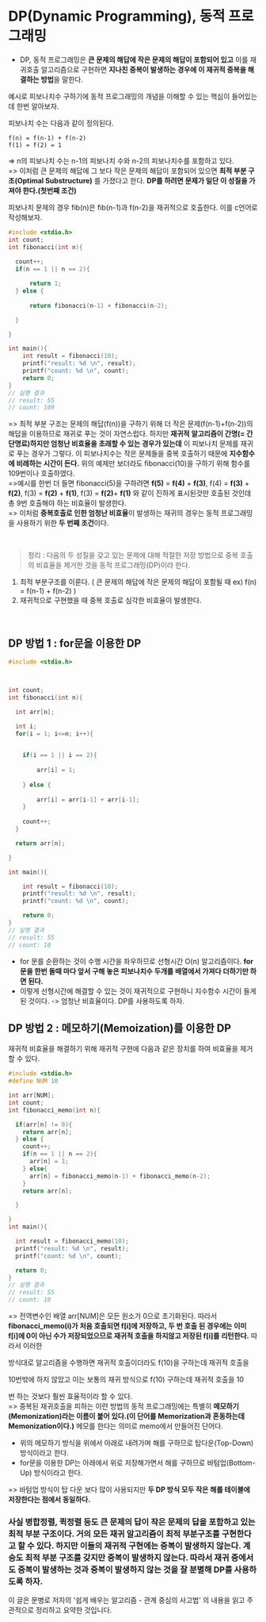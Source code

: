 # DP(Dynamic Programming), 동적 프로그래밍 

* DP, 동적 프로그래밍은 **큰 문제의 해답에 작은 문제의 해답이 포함되어 있고** 이를 재귀호출 알고리즘으로 구현하면 **지나친 중복이 발생하는 경우에 이 재귀적 중복을 해결하는 방법**을 말한다. 

예시로 피보나치수 구하기에 동적 프로그래밍의 개념을 이해할 수 있는 핵심이 들어있는데 한번 알아보자.  


피보나치 수는 다음과 같이 정의된다. 
```
f(n) = f(n-1) + f(n-2)
f(1) = f(2) = 1
```
=> n의 피보나치 수는 n-1의 피보나치 수와 n-2의 피보나치수를 포함하고 있다. 
<br>=> 이처럼 큰 문제의 해답에 그 보다 작은 문제의 해답이 포함되어 있으면 **최적 부분 구조(Optimal Substructure)** 를 가졌다고 한다. **DP를 하려면 문제가 일단 이 성질을 가져야 한다.(첫번째 조건)**

피보나치 문제의 경우 fib(n)은 fib(n-1)과 f(n-2)을 재귀적으로 호출한다. 이를 c언어로 작성해보자.
```c
#include <stdio.h>
int count;
int fibonacci(int n){
  
  count++;
  if(n == 1 || n == 2){

      return 1;
  } else {
     
      return fibonacci(n-1) + fibonacci(n-2);

  }

}

int main(){
    int result = fibonacci(10);
    printf("result: %d \n", result);
    printf("count: %d \n", count);
    return 0;
}
// 실행 결과
// result: 55 
// count: 109
```
=> 최적 부분 구조는 문제의 해답(f(n))을 구하기 위해 더 작은 문제(f(n-1)+f(n-2))의 해답을 이용하므로 재귀로 푸는 것이 자연스럽다. 하지만 **재귀적 알고리즘이 간명(= 간단명료)하지만 엄청난 비효율을 초래할 수 있는 경우가 있는데** 이 피보나치 문제를 재귀로 푸는 경우가 그렇다. 이 피보나치수는 작은 문제들을 중복 호출하기 때문에 **지수함수에 비례하는 시간이 든다.** 위의 예제만 보더라도 fibonacci(10)을 구하기 위해 함수를 109번이나 호출하였다.   
=>예시를 한번 더 들면 fibonacci(5)을 구하려면 **f(5)** = **f(4)** + **f(3)**, f(4) = **f(3)** + **f(2)**, f(3) = **f(2)** + **f(1)**, f(3) = **f(2)**+ **f(1)** 와 같이 진하게 표시된것만 호출된 것인데 총 9번 호출해야 하는 비효율이 발생한다. 
<br>=> 이처럼 **중복호출로 인한 엄청난 비효율**이 발생하는 재귀의 경우는 동적 프로그래밍을 사용하기 위한 **두 번째 조건**이다.


<br>

> 정리 : 다음의 두 성질을 갖고 있는 문제에 대해 적절한 저장 방법으로 중복 호출의 비효율을 제거한 것을 동적 프로그래밍(DP)이라 한다.

1. 최적 부분구조를 이룬다. ( 큰 문제의 해답에 작은 문제의 해답이 포함될 때 ex) f(n) = f(n-1) + f(n-2) )
2. 재귀적으로 구현했을 때 중복 호출로 심각한 비효율이 발생한다.

<br>

## DP  방법 1 : for문을 이용한 DP

```c
#include <stdio.h>



int count;
int fibonacci(int n){

  int arr[n];

  int i;
  for(i = 1; i<=n; i++){
      

    if(i == 1 || i == 2){
     
        arr[i] = 1;
    
    } else {
          
        arr[i] = arr[i-1] + arr[i-1];
    }
      
    count++;
  }

  return arr[n];

}

int main(){

    int result = fibonacci(10);
    printf("result: %d \n", result);
    printf("count: %d \n", count);

    return 0;
}
// 실행 결과
// result: 55 
// count: 10 
```


* for 문를 순환하는 것이 수행 시간을 좌우하므로 선형시간 O(n) 알고리즘이다. **for문을 한번 돌때 마다 앞서 구해 놓은 피보나치수 두개를 배열에서 가져다 더하기만 하면 된다.** 
* 이렇게 선형시간에 해결할 수 있는 것이 재귀적으로 구현하니 지수함수 시간이 들게 된 것이다. -> 엄청난 비효율이다. DP를 사용하도록 하자.

## DP 방법 2 : 메모하기(Memoization)를 이용한 DP

재귀적 비효율을 해결하기 위해 재귀적 구현에 다음과 같은 장치를 하여 비효율을 제거할 수 있다. 
```c
#include <stdio.h>
#define NUM 10

int arr[NUM];
int count;
int fibonacci_memo(int n){

  if(arr[n] != 0){
    return arr[n];
  } else {
    count++;
    if(n == 1 || n == 2){
      arr[n] = 1;
    } else{
      arr[n] = fibonacci_memo(n-1) + fibonacci_memo(n-2); 
    }
    return arr[n];

  }

}
int main(){

  int result = fibonacci_memo(10);
  printf("result: %d \n", result);
  printf("count: %d \n", count);

  return 0;
}
// 실행 결과 
// result: 55 
// count: 10
```
=> 전역변수인 배열 arr\[NUM]은 모든 원소가 0으로 초기화된다. 따라서 **fibonacci_memo(i)가 처음 호출되면 f[i]에 저장하고, 두 번 호출 된 경우에는 이미 f[i]에 0이 아닌 수가 저장되었으므로 재귀적 호출을 하지않고 저장된 f[i]를 리턴한다.** 따라서 이러한

방식대로 알고리즘을 수행하면 재귀적 호출이더라도 f(10)을 구하는데 재귀적 호출을

10번밖에 하지 않았고 이는 보통의 재귀 방식으로 f(10) 구하는데 재귀적 호출을 10

번 하는 것보다 훨씬 효율적이라 할 수 있다.
<br>=> 중복된 재귀호출을 피하는 이런 방법의 동적 프로그래밍에는 특별히 **메모하기(Memonization)라는 이름이 붙어 있다.(이 단어를 Memorization과 혼동하는데 Memonization이다.)** 메모를 한다는 의미로 memo에서 만들어진 단어다. 


* 위의 메모하기 방식을 위에서 아래로 내려가며 해를 구하므로 탑다운(Top-Down) 방식이라고 한다. 
* for문을 이용한 DP는 아래에서 위로 저장해가면서 해를 구하므로 바텀업(Bottom-Up) 방식이라고 한다. 

=> 바텀업 방식이 탑 다운 보다 많이 사용되지만 **두 DP 방식 모두 작은 해를 테이블에 저장한다는 점에서 동일하다.**


### 사실 병합정렬, 퀵정렬 등도 큰 문제의 답이 작은 문제의 답을 포함하고 있는 최적 부분 구조이다. 거의 모든 재귀 알고리즘이 최적 부분구조를 구현한다고 할 수 있다. **하지만 이들의 재귀적 구현에는 중복이 발생하지 않는다.** 계승도 최적 부분 구조를 갖지만 중복이 발생하지 않는다. **따라서 재귀 중에서도 중복이 발생하는 것과 중복이 발생하지 않는 것을 잘 분별해 DP를 사용하도록 하자.**



이 글은 문병로 저자의 '쉽게 배우는 알고리즘 - 관계 중심의 사고법' 의 내용을 읽고 주관적으로 정리하고 요약한 것입니다.